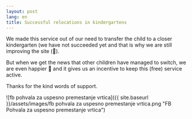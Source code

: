 ```yaml
---
layout: post
lang: en
title: Successful relocations in kindergartens
---
```


We made this service out of our need to transfer the child to a closer
kindergarten (we have not succeeded yet and that is why we are still improving
the site (👷).

But when we get the news that other children have managed to switch, we are even
happier 🧡 and it gives us an incentive to keep this (free) service active.

Thanks for the kind words of support.

![fb pohvala za uspesno premestanje vrtica]({{ site.baseurl }}/assets/images/fb pohvala za uspesno premestanje vrtica.png "FB Pohvala za uspesno premestanje vrtica")

